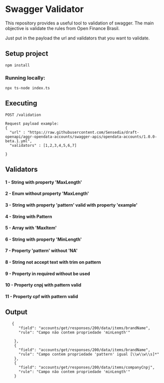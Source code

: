# Swagger Validator
This repository provides a useful tool to validation of swagger. 
The main objective is validate the rules from Open Finance Brasil.

Just put in the payload the url and validators that you want to validate.
## Setup project
```
npm install
```
### Running locally:
```
npx ts-node index.ts
```

## Executing

```
POST /validation

Request payload example:
{
  "url" : "https://raw.githubusercontent.com/Sensedia/draft-openapi/aggr-opendata-accounts/swagger-apis/opendata-accounts/1.0.0-beta.1.yml",
  "validators" : [1,2,3,4,5,6,7]

}

```
## Validators

#### 1 - String with property 'MaxLength'
#### 2 - Enum without property 'MaxLength'
#### 3 - String with property 'pattern' valid with property 'example'
#### 4 - String with Pattern
#### 5 - Array with 'MaxItem'
#### 6 - String with property 'MinLength'
#### 7 - Property 'pattern' without 'NA'
#### 8 - String not accept text with trim on pattern
#### 9 - Property in required without be used
#### 10 - Property cnpj with pattern valid
#### 11 - Property cpf with pattern valid

## Output
```  
   {
      "field": "accounts/get/responses/200/data/items/brandName",
      "rule": "Campo não contem propriedade 'minLength'"

    },
    {
      "field": "accounts/get/responses/200/data/items/brandName",
      "rule": "Campo contem propriedade 'pattern' igual [\\w\\w\\s]*"
    },
    {
      "field": "accounts/get/responses/200/data/items/companyCnpj",
      "rule": "Campo não contem propriedade 'minLength'"
    }
``` 
